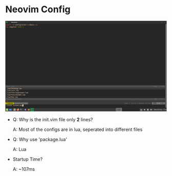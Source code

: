 # Neovim Config

![Screenshot](screen.png)

- Q: Why is the init.vim file only **2** lines?

    A: Most of the configs are in lua, seperated into different files

- Q: Why use 'package.lua' 

    A: Lua

- Startup Time?

    A: ~107ms
